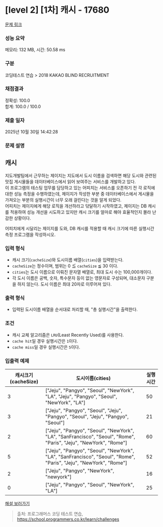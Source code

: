 # [level 2] [1차] 캐시 - 17680 

[문제 링크](https://school.programmers.co.kr/learn/courses/30/lessons/17680) 

### 성능 요약

메모리: 132 MB, 시간: 50.58 ms

### 구분

코딩테스트 연습 > 2018 KAKAO BLIND RECRUITMENT

### 채점결과

정확성: 100.0<br/>합계: 100.0 / 100.0

### 제출 일자

2025년 10월 30일 14:42:28

### 문제 설명

<h2 class="default_cursor_land">캐시</h2>

<p class="default_cursor_land">지도개발팀에서 근무하는 제이지는 지도에서 도시 이름을 검색하면 해당 도시와 관련된 맛집 게시물들을 데이터베이스에서 읽어 보여주는 서비스를 개발하고 있다.<br>
이 프로그램의 테스팅 업무를 담당하고 있는 어피치는 서비스를 오픈하기 전 각 로직에 대한 성능 측정을 수행하였는데, 제이지가 작성한 부분 중 데이터베이스에서 게시물을 가져오는 부분의 실행시간이 너무 오래 걸린다는 것을 알게 되었다.<br>
어피치는 제이지에게 해당 로직을 개선하라고 닦달하기 시작하였고, 제이지는 DB 캐시를 적용하여 성능 개선을 시도하고 있지만 캐시 크기를 얼마로 해야 효율적인지 몰라 난감한 상황이다.</p>

<p class="default_cursor_land">어피치에게 시달리는 제이지를 도와, DB 캐시를 적용할 때 캐시 크기에 따른 실행시간 측정 프로그램을 작성하시오.</p>

<h3 class="default_cursor_land">입력 형식</h3>

<ul class="default_cursor_land">
<li class="default_cursor_land">캐시 크기(<code class="default_cursor_land">cacheSize</code>)와 도시이름 배열(<code class="default_cursor_land">cities</code>)을 입력받는다.</li>
<li class="default_cursor_land"><code class="default_cursor_land">cacheSize</code>는 정수이며, 범위는 0 ≦ <code class="default_cursor_land">cacheSize</code> ≦ 30 이다.</li>
<li class="default_cursor_land"><code class="default_cursor_land">cities</code>는 도시 이름으로 이뤄진 문자열 배열로, 최대 도시 수는 100,000개이다.</li>
<li class="default_cursor_land">각 도시 이름은 공백, 숫자, 특수문자 등이 없는 영문자로 구성되며, 대소문자 구분을 하지 않는다. 도시 이름은 최대 20자로 이루어져 있다.</li>
</ul>

<h3 class="default_cursor_land">출력 형식</h3>

<ul>
<li class="default_cursor_land">입력된 도시이름 배열을 순서대로 처리할 때, "총 실행시간"을 출력한다.</li>
</ul>

<h3 class="default_cursor_land">조건</h3>

<ul class="default_cursor_land">
<li class="default_cursor_land">캐시 교체 알고리즘은 <code>LRU</code>(Least Recently Used)를 사용한다.</li>
<li class="default_cursor_land"><code class="default_cursor_land">cache hit</code>일 경우 실행시간은 <code class="default_cursor_land">1</code>이다.</li>
<li class="default_cursor_land"><code>cache miss</code>일 경우 실행시간은 <code class="default_cursor_land">5</code>이다.</li>
</ul>

<h3 class="default_cursor_land">입출력 예제</h3>
<table class="table">
        <thead><tr>
<th>캐시크기(cacheSize)</th>
<th class="default_cursor_land">도시이름(cities)</th>
<th class="default_cursor_land">실행시간</th>
</tr>
</thead>
        <tbody><tr>
<td>3</td>
<td class="default_cursor_land">["Jeju", "Pangyo", "Seoul", "NewYork", "LA", "Jeju", "Pangyo", "Seoul", "NewYork", "LA"]</td>
<td class="default_cursor_land">50</td>
</tr>
<tr>
<td>3</td>
<td class="default_cursor_land">["Jeju", "Pangyo", "Seoul", "Jeju", "Pangyo", "Seoul", "Jeju", "Pangyo", "Seoul"]</td>
<td class="default_cursor_land">21</td>
</tr>
<tr>
<td>2</td>
<td class="default_cursor_land">["Jeju", "Pangyo", "Seoul", "NewYork", "LA", "SanFrancisco", "Seoul", "Rome", "Paris", "Jeju", "NewYork", "Rome"]</td>
<td>60</td>
</tr>
<tr>
<td>5</td>
<td class="default_cursor_land">["Jeju", "Pangyo", "Seoul", "NewYork", "LA", "SanFrancisco", "Seoul", "Rome", "Paris", "Jeju", "NewYork", "Rome"]</td>
<td class="default_cursor_land">52</td>
</tr>
<tr>
<td>2</td>
<td class="default_cursor_land">["Jeju", "Pangyo", "NewYork", "newyork"]</td>
<td class="default_cursor_land">16</td>
</tr>
<tr>
<td>0</td>
<td class="default_cursor_land">["Jeju", "Pangyo", "Seoul", "NewYork", "LA"]</td>
<td class="default_cursor_land">25</td>
</tr>
</tbody>
      </table>
<p><a href="http://tech.kakao.com/2017/09/27/kakao-blind-recruitment-round-1/" target="_blank" rel="noopener">해설 보러가기</a></p>


> 출처: 프로그래머스 코딩 테스트 연습, https://school.programmers.co.kr/learn/challenges